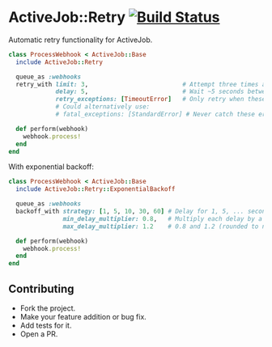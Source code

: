 ActiveJob::Retry [![Build Status](https://travis-ci.org/gocardless/activejob-retry.svg?branch=master)](https://travis-ci.org/gocardless/activejob-retry)
================

Automatic retry functionality for ActiveJob.

```ruby
class ProcessWebhook < ActiveJob::Base
  include ActiveJob::Retry

  queue_as :webhooks
  retry_with limit: 3,                          # Attempt three times and then raise (default: 1)
             delay: 5,                          # Wait ~5 seconds between attempts (default: 0)
             retry_exceptions: [TimeoutError]   # Only retry when these errors are raised (default: all)
             # Could alternatively use:
             # fatal_exceptions: [StandardError] # Never catch these errors (default: none)

  def perform(webhook)
    webhook.process!
  end
end
```

With exponential backoff:

```ruby
class ProcessWebhook < ActiveJob::Base
  include ActiveJob::Retry::ExponentialBackoff

  queue_as :webhooks
  backoff_with strategy: [1, 5, 10, 30, 60] # Delay for 1, 5, ... seconds between subsequent retries
               min_delay_multiplier: 0.8,   # Multiply each delay by a random number between
               max_delay_multiplier: 1.2    # 0.8 and 1.2 (rounded to nearest second)

  def perform(webhook)
    webhook.process!
  end
end
```

Contributing
------------

  * Fork the project.
  * Make your feature addition or bug fix.
  * Add tests for it.
  * Open a PR.
